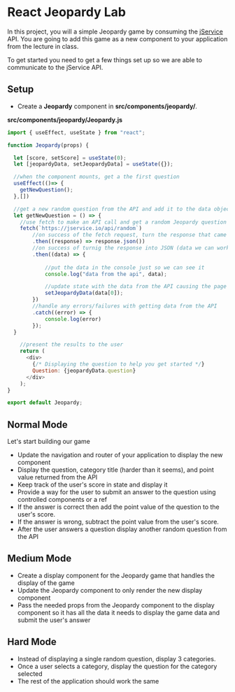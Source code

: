 # React Jeopardy Lab
In this project, you will a simple Jeopardy game by consuming the [jService](http://jservice.io/) API. You are going to add this game as a new component to your application from the lecture in class.

To get started you need to get a few things set up so we are able to communicate to the jService API.

## Setup

* Create a **Jeopardy** component in **src/components/jeopardy/**.

**src/components/jeopardy/Jeopardy.js**
```javascript
import { useEffect, useState } from "react";

function Jeopardy(props) {

  let [score, setScore] = useState(0);
  let [jeopardyData, setJeopardyData] = useState({});

  //when the component mounts, get a the first question
  useEffect(()=> {
    getNewQuestion();
  },[])

  //get a new random question from the API and add it to the data object in state
  let getNewQuestion = () => {
    //use fetch to make an API call and get a random Jeopardy question (returns a promise)
    fetch(`https://jservice.io/api/random`)
        //on success of the fetch request, turn the response that came back into JSON
        .then((response) => response.json())
        //on success of turnig the response into JSON (data we can work with), lets add that data to state
        .then((data) => {
            
            //put the data in the console just so we can see it
            console.log("data from the api", data);

            //update state with the data from the API causing the page to re-render
            setJeopardyData(data[0]);
        })
        //handle any errors/failures with getting data from the API
        .catch((error) => {
            console.log(error)
        });
  }

    //present the results to the user
    return (
      <div>
        {/* Displaying the question to help you get started */}
        Question: {jeopardyData.question}
      </div>
    );
}

export default Jeopardy;

```

## Normal Mode
Let's start building our game

* Update the navigation and router of your application to display the new component
* Display the question, category title (harder than it seems), and point value returned from the API
* Keep track of the user's score in state and display it
* Provide a way for the user to submit an answer to the question using controlled components or a ref
* If the answer is correct then add the point value of the question to the user's score. 
* If the answer is wrong, subtract the point value from the user's score.
* After the user answers a question display another random question from the API

## Medium Mode 

* Create a display component for the Jeopardy game that handles the display of the game
* Update the Jeopardy component to only render the new display component
* Pass the needed props from the Jeopardy component to the display component so it has all the data it needs to display the game data and submit the user's answer

## Hard Mode
* Instead of displaying a single random question, display 3 categories. 
* Once a user selects a category, display the question for the category selected
* The rest of the application should work the same